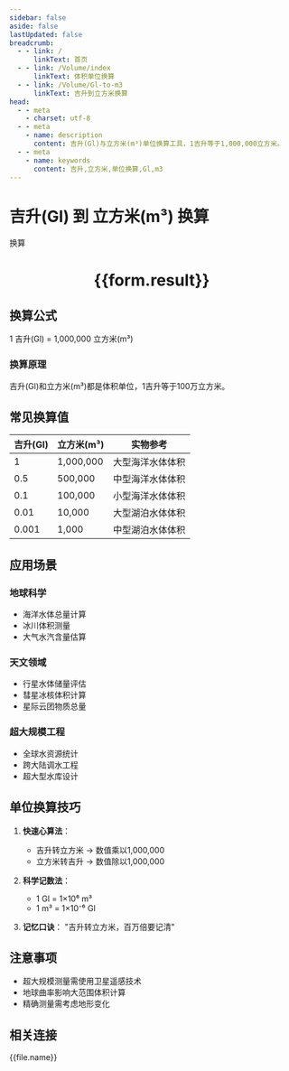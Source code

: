 ```yaml
---
sidebar: false
aside: false
lastUpdated: false
breadcrumb:
  - - link: /
      linkText: 首页
  - - link: /Volume/index
      linkText: 体积单位换算
  - - link: /Volume/Gl-to-m3
      linkText: 吉升到立方米换算
head:
  - - meta
    - charset: utf-8
  - - meta
    - name: description
      content: 吉升(Gl)与立方米(m³)单位换算工具，1吉升等于1,000,000立方米。
  - - meta
    - name: keywords
      content: 吉升,立方米,单位换算,Gl,m3
---
```


# 吉升(Gl) 到 立方米(m³) 换算

<script setup>
import { onMounted, reactive, inject ,ref  } from 'vue'
import { NButton,NForm ,NFormItem,NInput,NInputNumber,NSelect,NCard,useMessage ,NGrid ,NGi } from 'naive-ui'
import { defineClientComponent } from 'vitepress'
import { Volume } from '../files';

const convert = inject('convert')
const formRef = ref(null);
const rules = {
  number:{
    required: true,
    type: 'number',
    trigger: "blur"
  }
}
const form = reactive({
  number:null,
  result:'',
  title:'吉升(Gl)到立方米(m³)换算'
})

const convertHandler = (e) => {
  e.preventDefault();
  formRef.value?.validate((errors)=>{
    if (!errors) {
      form.result = `${form.number} Gl = ${convert(form.number).from('Gl').to('m3')} m³`
    }
  })
}
</script>

<n-form size="large" :model="form" ref='formRef' :rules="rules">
  <n-form-item label="数值" path="number">
    <n-input-number size="large" style="width:100%" :min="0" v-model:value="form.number" placeholder="请输入吉升数值" />
  </n-form-item>
  <n-form-item>
    <n-button type="info" style="width:100%" @click="convertHandler">换算</n-button>
  </n-form-item>
</n-form>
<n-card embedded :bordered="false" hoverable>
  <div style="text-align:center">
    <h1>{{form.result}}</h1>
  </div>
</n-card>

## 换算公式
1 吉升(Gl) = 1,000,000 立方米(m³)

### 换算原理
吉升(Gl)和立方米(m³)都是体积单位，1吉升等于100万立方米。

## 常见换算值
| 吉升(Gl) | 立方米(m³) | 实物参考                 |
|---------|-----------|--------------------------|
| 1       | 1,000,000 | 大型海洋水体体积          |
| 0.5     | 500,000 | 中型海洋水体体积          |
| 0.1     | 100,000 | 小型海洋水体体积          |
| 0.01    | 10,000 | 大型湖泊水体体积          |
| 0.001   | 1,000 | 中型湖泊水体体积          |

## 应用场景
### 地球科学
- 海洋水体总量计算
- 冰川体积测量
- 大气水汽含量估算

### 天文领域
- 行星水体储量评估
- 彗星冰核体积计算
- 星际云团物质总量

### 超大规模工程
- 全球水资源统计
- 跨大陆调水工程
- 超大型水库设计

## 单位换算技巧
1. **快速心算法**：
   - 吉升转立方米 → 数值乘以1,000,000
   - 立方米转吉升 → 数值除以1,000,000

2. **科学记数法**：
   - 1 Gl = 1×10⁶ m³
   - 1 m³ = 1×10⁻⁶ Gl

3. **记忆口诀**：
   "吉升转立方米，百万倍要记清"

## 注意事项
- 超大规模测量需使用卫星遥感技术
- 地球曲率影响大范围体积计算
- 精确测量需考虑地形变化

## 相关连接
<n-grid x-gap="12" :cols="2">
  <n-gi v-for="(file, index) in Volume" :key="index">
    <n-button
      text
      tag="a"
      :href="file.path"
      type="info"
    >
      {{file.name}}
    </n-button>
  </n-gi>
</n-grid>